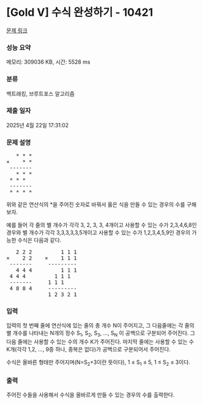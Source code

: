 # [Gold V] 수식 완성하기 - 10421 

[문제 링크](https://www.acmicpc.net/problem/10421) 

### 성능 요약

메모리: 309036 KB, 시간: 5528 ms

### 분류

백트래킹, 브루트포스 알고리즘

### 제출 일자

2025년 4월 22일 17:31:02

### 문제 설명

<pre>   * * *
×    * *
 -------
   * * *
 * * *
 -------
 * * * *
</pre>

<p>위와 같은 연산식의 *을 주어진 숫자로 바꿔서 옳은 식을 만들 수 있는 경우의 수를 구해보자.</p>

<p>예를 들어 각 줄의 별 개수가 각각 3, 2, 3, 3, 4개이고 사용할 수 있는 수가 2,3,4,6,8인 경우와 별 개수가 각각 3,3,3,3,3,5개이고 사용할 수 있는 수가 1,2,3,4,5,9인 경우의 가능한 수식은 다음과 같다.</p>

<pre>   2 2 2         1 1 1
×    2 2    ×    1 1 1
 -------     ---------
   4 4 4         1 1 1
 4 4 4         1 1 1
 -------     1 1 1 
 4 8 8 4     ---------
             1 2 3 2 1</pre>

### 입력 

 <p>입력의 첫 번째 줄에 연산식에 있는 줄의 총 개수 N이 주어지고, 그 다음줄에는 각 줄의 별 개수를 나타내는 N개의 정수 S<sub>1</sub>, S<sub>2</sub>, S<sub>3</sub>, …, S<sub>N</sub> 이 공백으로 구분되어 주어진다. 그 다음 줄에는 사용할 수 있는 수의 개수 K가 주어진다. 마지막 줄에는 사용할 수 있는 수 K개(각각 1,2, …, 9중 하나, 중복은 없다)가 공백으로 구분되어서 주어진다.</p>

<p>수식은 올바른 형태만 주어지며(N=S<sub>2</sub>+3이란 뜻이다), 1 ≤ S<sub>1</sub> ≤ 5, 1 ≤ S<sub>2</sub> ≤ 3이다.</p>

### 출력 

 <p>주어진 수들을 사용해서 수식을 올바르게 만들 수 있는 경우의 수를 출력한다.</p>

